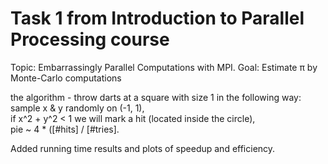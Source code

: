 # Task 1 from Introduction to Parallel Processing course
Topic: Embarrassingly Parallel Computations with MPI. Goal: Estimate π by Monte-Carlo computations

the algorithm - throw darts at a square with size 1 in the following way:   
   sample x & y randomly on (-1, 1),   
   if x^2 + y^2 < 1 we will mark a hit (located inside the circle),   
   pie ~ 4 * ([#hits] / [#tries]. 
   
 Added running time results and plots of speedup and efficiency. 

